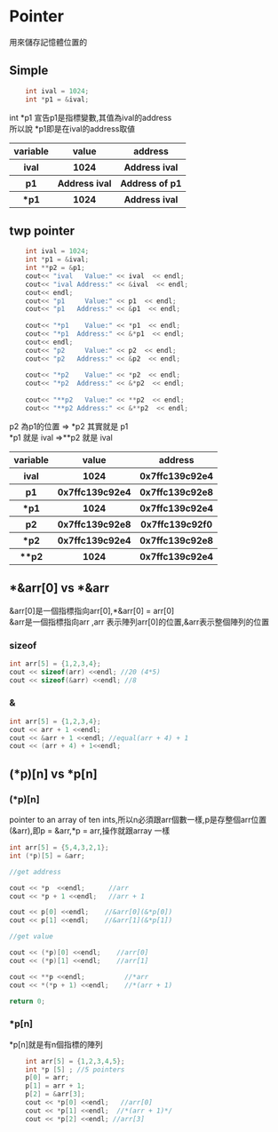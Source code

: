 # Pointer

用來儲存記憶體位置的



## Simple

```c++
    int ival = 1024;
    int *p1 = &ival;
```
int *p1 宣告p1是指標變數,其值為ival的address<br>
所以說 *p1即是在ival的address取値


<table>
    <thead>
        <tr>
            <th>variable</th>
            <th>value</th>
            <th>address</th>
        </tr>
    </thead>
    <tbody>
        <tr>
            <th>ival</th>
            <th>1024</th>
            <th>Address ival</th>
        </tr>
         <tr>
            <th>p1</th>            
            <th>Address ival</th>
            <th>Address of p1</th>
        </tr>
         <tr>
            <th>*p1</th>            
            <th>1024</th>
            <th>Address ival</th>
        </tr>  
    </tbody> 
</table>

## twp pointer
```c++
    int ival = 1024;
    int *p1 = &ival;
    int **p2 = &p1;
    cout<< "ival   Value:" << ival  << endl;
    cout<< "ival Address:" << &ival  << endl;
    cout<< endl;
    cout<< "p1     Value:" << p1  << endl;
    cout<< "p1   Address:" << &p1  << endl;
    
    cout<< "*p1    Value:" << *p1  << endl;
    cout<< "*p1  Address:" << &*p1  << endl;
    cout<< endl;
    cout<< "p2     Value:" << p2  << endl;
    cout<< "p2   Address:" << &p2  << endl;
    
    cout<< "*p2    Value:" << *p2  << endl;
    cout<< "*p2  Address:" << &*p2  << endl;  
    
    cout<< "**p2   Value:" << **p2  << endl;
    cout<< "**p2 Address:" << &**p2  << endl; 
```

p2 為p1的位置 => *p2 其實就是 p1<br>
*p1 就是 ival     =>**p2 就是 ival<br>



<table>
    <thead>
        <tr>
            <th>variable</th>
            <th>value</th>
            <th>address</th>
        </tr>
    </thead>
    <tbody>
        <tr>
            <th>ival</th>
            <th>1024</th>
            <th>0x7ffc139c92e4</th>
        </tr>
         <tr>
            <th>p1</th>            
            <th>0x7ffc139c92e4</th>
            <th>0x7ffc139c92e8</th>
        </tr>
         <tr>
            <th>*p1</th>            
            <th>1024</th>
            <th>0x7ffc139c92e4</th>
        </tr> 
         <tr>
            <th>p2</th>            
            <th>0x7ffc139c92e8</th>
            <th>0x7ffc139c92f0</th>
        </tr>  
         <tr>
            <th>*p2</th>            
            <th>0x7ffc139c92e4</th>
            <th>0x7ffc139c92e8</th>
        </tr>  
         <tr>
            <th>**p2</th>            
            <th>1024</th>
            <th>0x7ffc139c92e4</th>
        </tr>        
    </tbody> 
</table>

## *&arr[0] vs *&arr

&arr[0]是一個指標指向arr[0],*&arr[0] = arr[0]<br>
&arr是一個指標指向arr ,arr 表示陣列arr[0]的位置,&arr表示整個陣列的位置

### sizeof
```c++
int arr[5] = {1,2,3,4};
cout << sizeof(arr) <<endl; //20 (4*5)
cout << sizeof(&arr) <<endl; //8
```
### &

```c++
int arr[5] = {1,2,3,4};
cout << arr + 1 <<endl;
cout << &arr + 1 <<endl; //equal(arr + 4) + 1
cout << (arr + 4) + 1<<endl;
```



## (*p)[n] vs *p[n]

### (*p)[n]
pointer to an array of ten ints,所以n必須跟arr個數一樣,p是存整個arr位置(&arr),即p = &arr,*p = arr,操作就跟array 一樣

```c++
int arr[5] = {5,4,3,2,1};
int (*p)[5] = &arr; 

//get address 

cout << *p  <<endl;      //arr   
cout << *p + 1 <<endl;   //arr + 1

cout << p[0] <<endl;    //&arr[0](&*p[0])
cout << p[1] <<endl;    //&arr[1](&*p[1])

//get value

cout << (*p)[0] <<endl;    //arr[0]
cout << (*p)[1] <<endl;    //arr[1]

cout << **p <<endl;          //*arr
cout << *(*p + 1) <<endl;    //*(arr + 1)

return 0;

```

### *p[n] 

*p[n]就是有n個指標的陣列

```c++
    int arr[5] = {1,2,3,4,5};
    int *p [5] ; //5 pointers
    p[0] = arr;
    p[1] = arr + 1;
    p[2] = &arr[3];
    cout << *p[0] <<endl;   //arr[0]
    cout << *p[1] <<endl;  //*(arr + 1)*/
    cout << *p[2] <<endl; //arr[3]
```












